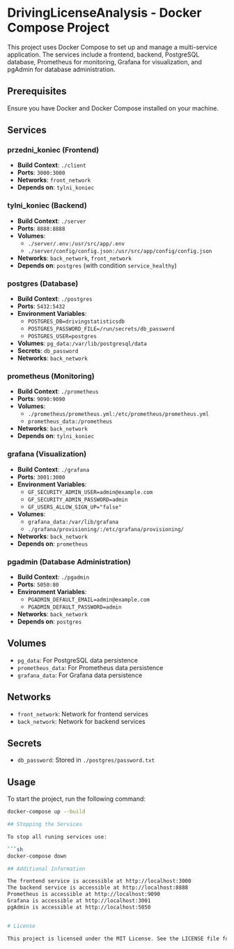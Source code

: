 # DrivingLicenseAnalysis - Docker Compose Project

This project uses Docker Compose to set up and manage a multi-service application. The services include a frontend, backend, PostgreSQL database, Prometheus for monitoring, Grafana for visualization, and pgAdmin for database administration.

## Prerequisites

Ensure you have Docker and Docker Compose installed on your machine.

## Services

### przedni_koniec (Frontend)
- **Build Context**: `./client`
- **Ports**: `3000:3000`
- **Networks**: `front_network`
- **Depends on**: `tylni_koniec`

### tylni_koniec (Backend)
- **Build Context**: `./server`
- **Ports**: `8888:8888`
- **Volumes**:
  - `./server/.env:/usr/src/app/.env`
  - `./server/config/config.json:/usr/src/app/config/config.json`
- **Networks**: `back_network`, `front_network`
- **Depends on**: `postgres` (with condition `service_healthy`)

### postgres (Database)
- **Build Context**: `./postgres`
- **Ports**: `5432:5432`
- **Environment Variables**:
  - `POSTGRES_DB=drivingstatisticsdb`
  - `POSTGRES_PASSWORD_FILE=/run/secrets/db_password`
  - `POSTGRES_USER=postgres`
- **Volumes**: `pg_data:/var/lib/postgresql/data`
- **Secrets**: `db_password`
- **Networks**: `back_network`

### prometheus (Monitoring)
- **Build Context**: `./prometheus`
- **Ports**: `9090:9090`
- **Volumes**:
  - `./prometheus/prometheus.yml:/etc/prometheus/prometheus.yml`
  - `prometheus_data:/prometheus`
- **Networks**: `back_network`
- **Depends on**: `tylni_koniec`

### grafana (Visualization)
- **Build Context**: `./grafana`
- **Ports**: `3001:3000`
- **Environment Variables**:
  - `GF_SECURITY_ADMIN_USER=admin@example.com`
  - `GF_SECURITY_ADMIN_PASSWORD=admin`
  - `GF_USERS_ALLOW_SIGN_UP="false"`
- **Volumes**:
  - `grafana_data:/var/lib/grafana`
  - `./grafana/provisioning/:/etc/grafana/provisioning/`
- **Networks**: `back_network`
- **Depends on**: `prometheus`

### pgadmin (Database Administration)
- **Build Context**: `./pgadmin`
- **Ports**: `5050:80`
- **Environment Variables**:
  - `PGADMIN_DEFAULT_EMAIL=admin@example.com`
  - `PGADMIN_DEFAULT_PASSWORD=admin`
- **Networks**: `back_network`
- **Depends on**: `postgres`

## Volumes

- `pg_data`: For PostgreSQL data persistence
- `prometheus_data`: For Prometheus data persistence
- `grafana_data`: For Grafana data persistence

## Networks

- `front_network`: Network for frontend services
- `back_network`: Network for backend services

## Secrets

- `db_password`: Stored in `./postgres/password.txt`

## Usage

To start the project, run the following command:

```sh
docker-compose up --build

## Stopping the Services

To stop all runing services use:

```sh
docker-compose down

## Additional Information

The frontend service is accessible at http://localhost:3000
The backend service is accessible at http://localhost:8888
Prometheus is accessible at http://localhost:9090
Grafana is accessible at http://localhost:3001
pgAdmin is accessible at http://localhost:5050


# License

This project is licensed under the MIT License. See the LICENSE file for details.

